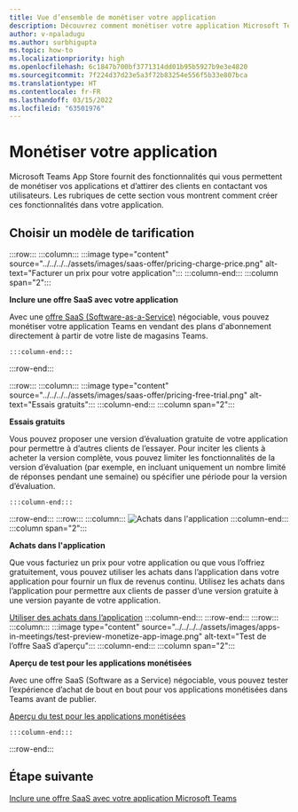 ```yaml
---
title: Vue d’ensemble de monétiser votre application
description: Découvrez comment monétiser votre application Microsoft Teams.
author: v-npaladugu
ms.author: surbhigupta
ms.topic: how-to
ms.localizationpriority: high
ms.openlocfilehash: 6c1847b700bf3771314dd01b95b5927b9e3e4820
ms.sourcegitcommit: 7f224d37d23e5a3f72b83254e556f5b33e807bca
ms.translationtype: HT
ms.contentlocale: fr-FR
ms.lasthandoff: 03/15/2022
ms.locfileid: "63501976"
---
```

# <a name="monetize-your-app"></a>Monétiser votre application

Microsoft Teams App Store fournit des fonctionnalités qui vous permettent de monétiser vos applications et d’attirer des clients en contactant vos utilisateurs. Les rubriques de cette section vous montrent comment créer ces fonctionnalités dans votre application.
 
## <a name="choose-a-pricing-model"></a>Choisir un modèle de tarification

:::row:::
    :::column:::
        :::image type="content" source="../../../../assets/images/saas-offer/pricing-charge-price.png" alt-text="Facturer un prix pour votre application":::
    :::column-end:::
    :::column span="2":::

**Inclure une offre SaaS avec votre application**

Avec une [offre SaaS (Software-as-a-Service)](~/concepts/deploy-and-publish/appsource/prepare/include-saas-offer.md) négociable, vous pouvez monétiser votre application Teams en vendant des plans d'abonnement directement à partir de votre liste de magasins Teams.

    :::column-end:::
:::row-end:::

:::row:::
    :::column:::
     :::image type="content" source="../../../../assets/images/saas-offer/pricing-free-trial.png" alt-text="Essais gratuits":::
    :::column-end:::
    :::column span="2":::

**Essais gratuits**

Vous pouvez proposer une version d’évaluation gratuite de votre application pour permettre à d’autres clients de l’essayer. Pour inciter les clients à acheter la version complète, vous pouvez limiter les fonctionnalités de la version d’évaluation (par exemple, en incluant uniquement un nombre limité de réponses pendant une semaine) ou spécifier une période pour la version d’évaluation.

    :::column-end:::
:::row-end:::
:::row:::
    :::column:::
        ![Achats dans l'application](~/assets/images/saas-offer/pricing-in-app-purchases.png)
    :::column-end:::
    :::column span="2":::

**Achats dans l'application**

Que vous facturiez un prix pour votre application ou que vous l’offriez gratuitement, vous pouvez utiliser les achats dans l’application dans votre application pour fournir un flux de revenus continu. Utilisez les achats dans l’application pour permettre aux clients de passer d’une version gratuite à une version payante de votre application.

[Utiliser des achats dans l’application](~/concepts/deploy-and-publish/appsource/prepare/in-app-purchase-flow.md)
    :::column-end:::
:::row-end:::
:::row:::
    :::column:::
        :::image type="content" source="../../../../assets/images/apps-in-meetings/test-preview-monetize-app-image.png" alt-text="Test de l’offre SaaS d’aperçu":::
    :::column-end:::
    :::column span="2":::

**Aperçu de test pour les applications monétisées**

Avec une offre SaaS (Software as a Service) négociable, vous pouvez tester l’expérience d’achat de bout en bout pour vos applications monétisées dans Teams avant de publier.

[Aperçu du test pour les applications monétisées](Test-preview-for-monetized-apps.md)

    :::column-end:::
:::row-end:::

## <a name="next-step"></a>Étape suivante

[Inclure une offre SaaS avec votre application Microsoft Teams](~/concepts/deploy-and-publish/appsource/prepare/include-saas-offer.md)
